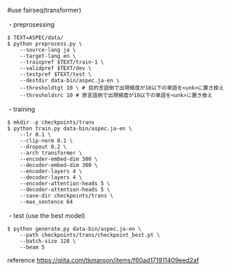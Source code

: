 #use fairseq(transformer)

・preprosessing
```
$ TEXT=ASPEC/data/
$ python preprocess.py \
    --source-lang ja \ 
    --target-lang en \
    --trainpref $TEXT/train-1 \
    --validpref $TEXT/dev \
    --testpref $TEXT/test \
    --destdir data-bin/aspec.ja-en \
    --thresholdtgt 10 \ # 目的言語側で出現頻度が10以下の単語を<unk>に置き換え
    --thresholdsrc 10 # 原言語側で出現頻度が10以下の単語を<unk>に置き換え
```

・training
```
$ mkdir -p checkpoints/trans
$ python train.py data-bin/aspec.ja-en \
    --lr 0.1 \
    --clip-norm 0.1 \
    --dropout 0.2 \
    --arch transformer \
    --encoder-embed-dim 300 \
    --decoder-embed-dim 300 \
    --encoder-layers 4 \
    --decoder-layers 4 \
    --encoder-attention-heads 5 \
    --decoder-attention-heads 5 \
    --save-dir checkpoints/trans \
    --max_sentence 64
```

・test (use the best model)
```
$ python generate.py data-bin/aspec.ja-en \
    --path checkpoints/trans/checkpoint_best.pt \
    --batch-size 128 \
    --beam 5
```

reference
https://qiita.com/tkmaroon/items/f60ad171911409eed2af
